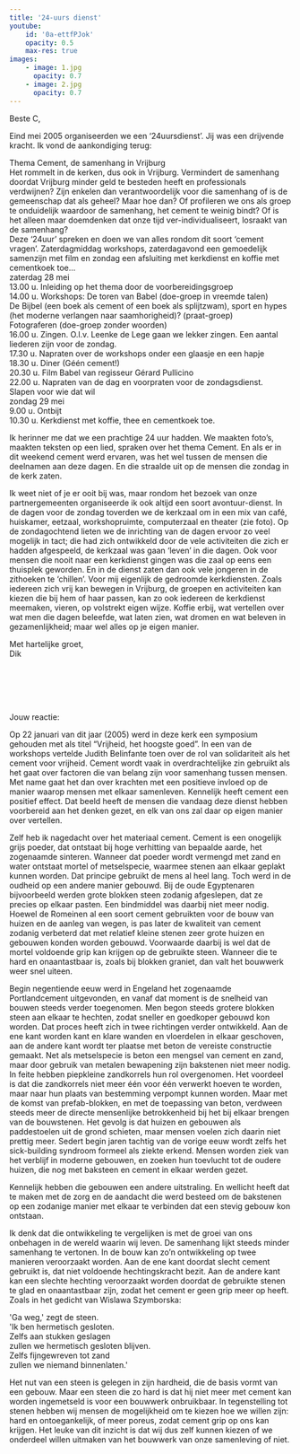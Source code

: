 ```yaml
---
title: '24-uurs dienst'
youtube: 
    id: '0a-ettfPJok'
    opacity: 0.5
    max-res: true
images:
    - image: 1.jpg
      opacity: 0.7
    - image: 2.jpg
      opacity: 0.7
---
```


Beste C,

Eind mei 2005 organiseerden we een ‘24uursdienst’. Jij was een drijvende kracht. Ik vond de aankondiging terug:

Thema Cement, de samenhang in Vrijburg<br />
Het rommelt in de kerken, dus ook in Vrijburg. Vermindert de samenhang doordat Vrijburg minder geld te besteden heeft en professionals verdwijnen? Zijn enkelen dan verantwoordelijk voor die samenhang of is de gemeenschap dat als geheel? Maar hoe dan? Of profileren we ons als groep te onduidelijk waardoor de samenhang, het cement te weinig bindt? Of is het alleen maar doemdenken dat onze tijd ver-individualiseert, losraakt van de samenhang?<br />
Deze ‘24uur’ spreken en doen we van alles rondom dit soort ‘cement vragen’. Zaterdagmiddag workshops, zaterdagavond een gemoedelijk samenzijn met film en zondag een afsluiting met kerkdienst en koffie met cementkoek toe...<br />
zaterdag 28 mei<br />
13.00 u. Inleiding op het thema door de voorbereidingsgroep<br />
14.00 u. Workshops: 	De toren van Babel (doe-groep in vreemde talen)<br />
			De Bijbel (een boek als cement of een boek als splijtzwam), sport en hypes<br />
 			(het moderne verlangen naar saamhorigheid)? (praat-groep)<br />
			Fotograferen (doe-groep zonder woorden)<br />
16.00 u. Zingen. O.l.v. Leenke de Lege gaan we lekker zingen. Een aantal liederen zijn voor de zondag.<br />
17.30 u. Napraten over de workshops onder een glaasje en een hapje<br />
18.30 u. Diner (Géén cement!)<br />
20.30 u. Film Babel van regisseur Gérard Pullicino<br />
22.00 u. Napraten van de dag en voorpraten voor de zondagsdienst.<br />
 	 Slapen voor wie dat wil<br />
zondag 29 mei<br />
9.00 u.   Ontbijt<br />
10.30 u. Kerkdienst met koffie, thee en cementkoek toe.

Ik herinner me dat we een prachtige 24 uur hadden. We maakten foto’s, maakten teksten op een lied, spraken over het thema Cement. En als er in dit weekend cement werd ervaren, was het wel tussen de mensen die deelnamen aan deze dagen. En die straalde uit op de mensen die zondag in de kerk zaten. 

Ik weet niet of je er ooit bij was, maar rondom het bezoek van onze partnergemeenten organiseerde ik ook altijd een soort avontuur-dienst. In de dagen voor de zondag toverden we de kerkzaal om in een mix van café, huiskamer, eetzaal, workshopruimte, computerzaal en theater (zie foto). Op de zondagochtend lieten we de inrichting van de dagen ervoor zo veel mogelijk in tact; die had zich ontwikkeld door de vele activiteiten die zich er hadden afgespeeld, de kerkzaal was gaan ‘leven’ in die dagen. Ook voor mensen die nooit naar een kerkdienst gingen was die zaal op eens een thuisplek geworden. En in de dienst zaten dan ook vele jongeren in de zithoeken te ‘chillen’. Voor mij eigenlijk de gedroomde kerkdiensten. Zoals iedereen zich vrij kan bewegen in Vrijburg, de groepen en activiteiten kan kiezen die bij hem of haar passen, kan zo ook iedereen de kerkdienst meemaken, vieren, op volstrekt eigen wijze. Koffie erbij, wat vertellen over wat men die dagen beleefde, wat laten zien, wat dromen en wat beleven in gezamenlijkheid; maar wel alles op je eigen manier.

Met hartelijke groet,<br />
Dik

<br />
<br />
<br />
<br />

Jouw reactie:

Op 22 januari van dit jaar (2005) werd in deze kerk een symposium gehouden met als titel “Vrijheid, het hoogste goed”. In een van de workshops vertelde Judith Belinfante toen over de rol van solidariteit als het cement voor vrijheid. Cement wordt vaak in overdrachtelijke zin gebruikt als het gaat over factoren die van belang zijn voor samenhang tussen mensen. Met name gaat het dan over krachten met een positieve invloed op de manier waarop mensen met elkaar samenleven. Kennelijk heeft cement een positief effect. Dat beeld heeft de mensen die vandaag deze dienst hebben voorbereid aan het denken gezet, en elk van ons zal daar op eigen manier over vertellen. 

Zelf heb ik nagedacht over het materiaal cement. Cement is een onogelijk grijs poeder, dat ontstaat bij hoge verhitting van bepaalde aarde, het zogenaamde sinteren. Wanneer dat poeder wordt vermengd met zand en water ontstaat mortel of metselspecie, waarmee stenen aan elkaar geplakt kunnen worden. Dat principe gebruikt de mens al heel lang. Toch werd in de oudheid op een andere manier gebouwd. Bij de oude Egyptenaren bijvoorbeeld werden grote blokken steen zodanig afgeslepen, dat ze precies op elkaar pasten. Een bindmiddel was daarbij niet meer nodig. Hoewel de Romeinen al een soort cement gebruikten voor de bouw van huizen en de aanleg van wegen, is pas later de kwaliteit van cement zodanig verbeterd dat met relatief kleine stenen zeer grote huizen en gebouwen konden worden gebouwd. Voorwaarde daarbij is wel dat de mortel voldoende grip kan krijgen op de gebruikte steen. Wanneer die te hard en onaantastbaar is, zoals bij blokken graniet, dan valt het bouwwerk weer snel uiteen. 

Begin negentiende eeuw werd in Engeland het zogenaamde Portlandcement uitgevonden, en vanaf dat moment is de snelheid van bouwen steeds verder toegenomen. Men begon steeds grotere blokken steen aan elkaar te hechten, zodat sneller en goedkoper gebouwd kon worden. Dat proces heeft zich in twee richtingen verder ontwikkeld. Aan de ene kant worden kant en klare wanden en vloerdelen in elkaar geschoven, aan de andere kant wordt ter plaatse met beton de vereiste constructie gemaakt. Net als metselspecie is beton een mengsel van cement en zand, maar door gebruik van metalen bewapening zijn bakstenen niet meer nodig. In feite hebben piepkleine zandkorrels hun rol overgenomen. Het voordeel is dat die zandkorrels niet meer één voor één verwerkt hoeven te worden, maar naar hun plaats van bestemming verpompt kunnen worden.
Maar met de komst van prefab-blokken, en met de toepassing van beton, verdween steeds meer de directe mensenlijke betrokkenheid bij het bij elkaar brengen van de bouwstenen. Het gevolg is dat huizen en gebouwen als paddestoelen uit de grond schieten, maar mensen voelen zich daarin niet prettig meer. Sedert begin jaren tachtig van de vorige eeuw wordt zelfs het sick-building syndroom formeel als ziekte erkend. Mensen worden ziek van het verblijf in moderne gebouwen, en zoeken hun toevlucht tot de oudere huizen, die nog met baksteen en cement in elkaar werden gezet.

Kennelijk hebben die gebouwen een andere uitstraling. En wellicht heeft dat te maken met de zorg en de aandacht die werd besteed om de bakstenen op een zodanige manier met elkaar te verbinden dat een stevig gebouw kon ontstaan. 

Ik denk dat die ontwikkeling te vergelijken is met de groei van ons onbehagen in de wereld waarin wij leven. De samenhang lijkt steeds minder samenhang te vertonen. In de bouw kan zo’n ontwikkeling op twee manieren veroorzaakt worden. Aan de ene kant doordat slecht cement gebruikt is, dat niet voldoende hechtingskracht bezit. Aan de andere kant kan een slechte hechting veroorzaakt worden doordat de gebruikte stenen te glad en onaantastbaar zijn, zodat het cement er geen grip meer op heeft. Zoals in het gedicht van Wislawa Szymborska:

'Ga weg,' zegt de steen.<br />
'Ik ben hermetisch gesloten.<br />
Zelfs aan stukken geslagen<br />
zullen we hermetisch gesloten blijven. <br />
Zelfs fijngewreven tot zand<br />
zullen we niemand binnenlaten.'

Het nut van een steen is gelegen in zijn hardheid, die de basis vormt van een gebouw. Maar een steen die zo hard is dat hij niet meer met cement kan worden ingemetseld is voor een bouwwerk onbruikbaar.
In tegenstelling tot stenen hebben wij mensen de mogelijkheid om te kiezen hoe we willen zijn: hard en ontoegankelijk, of meer poreus, zodat cement grip op ons kan krijgen. Het leuke van dit inzicht is dat wij dus zelf kunnen kiezen of we onderdeel willen uitmaken van het bouwwerk van onze samenleving of niet.